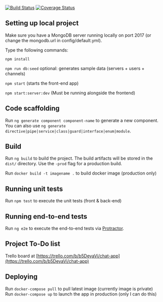 [![Build Status](https://travis-ci.org/Hughp135/angular-5-chat-app.svg?branch=master)](https://travis-ci.org/Hughp135/angular-5-chat-app) [![Coverage Status](https://coveralls.io/repos/github/Hughp135/angular-5-chat-app/badge.svg?branch=master)](https://coveralls.io/github/Hughp135/angular-5-chat-app?branch=master)

## Setting up local project

Make sure you have a MongoDB server running locally on port 2017 (or change the mongodb.url in config/default.yml).

Type the following commands:

`npm install`

`npm run db:seed` optional: generates sample data (servers + users + channels)

`npm start` (starts the front-end app)

`npm start:server:dev` (Must be running alongside the frontend)

## Code scaffolding

Run `ng generate component component-name` to generate a new component. You can also use `ng generate directive|pipe|service|class|guard|interface|enum|module`.

## Build

Run `ng build` to build the project. The build artifacts will be stored in the `dist/` directory. Use the `-prod` flag for a production build.

Run `docker build -t imagename .` to build docker image (production only)

## Running unit tests

Run `npm test` to execute the unit tests (front & back-end)

## Running end-to-end tests

Run `ng e2e` to execute the end-to-end tests via [Protractor](http://www.protractortest.org/).

## Project To-Do list

Trello board at [https://trello.com/b/b5DeyaVi/chat-app](https://trello.com/b/b5DeyaVi/chat-app)

## Deploying

Run `docker-compose pull` to pull latest image (currently image is private)
Run `docker-compose up` to launch the app in production (only I can do this)
